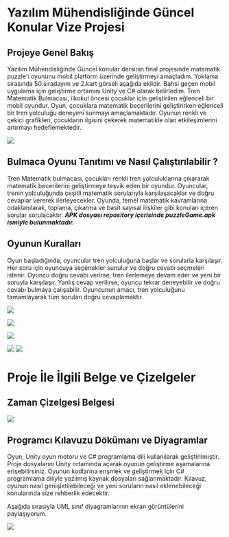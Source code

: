 # Yazılım Mühendisliğinde Güncel Konular Vize Projesi
## Projeye Genel Bakış
Yazılım Mühendisliğinde Güncel konular dersinin final projesinde matematik
puzzle'ı oyununu mobil platform üzerinde geliştirmeyi amaçladım.
Yoklama sırasında 50.sıradayım ve 2.kart görseli aşağıda eklidir.
Bahsi geçen mobil uygulama için geliştirme ortamını Unity ve C# 
olarak belirledim. Tren Matematik Bulmacası, ilkokul öncesi çocuklar için
geliştirilen eğlenceli bir mobil oyundur. Oyun, çocuklara
matematik becerilerini geliştirirken eğlenceli bir tren yolculuğu
deneyimi sunmayı amaçlamaktadır. Oyunun renkli ve çekici grafikleri,
çocukların ilgisini çekerek matematikle olan etkileşimlerini artırmayı hedeflemektedir.


![](6.png) <br>

## Bulmaca Oyunu Tanıtımı ve Nasıl Çalıştırılabilir ?
Tren Matematik bulmacası, çocukları renkli tren yolculuklarına çıkararak
matematik becerilerini geliştirmeye teşvik eden bir oyundur. Oyuncular,
trenin yolculuğunda çeşitli matematik sorularıyla karşılaşacaklar ve doğru
cevaplar vererek ilerleyecekler. Oyunda, temel matematik kavramlarına odaklanılarak,
toplama, çıkarma ve basit sayısal ilişkiler gibi konuları içeren sorular sorulacaktır.
***APK dosyası repository içerisinde puzzleGame.apk ismiyle bulunmaktadır.***
## Oyunun Kuralları
Oyun başladığında, oyuncular tren yolculuğuna başlar ve sorularla karşılaşır.
Her soru için oyuncuya seçenekler sunulur ve doğru cevabı seçmeleri istenir.
Oyuncu doğru cevabı verirse, tren ilerlemeye devam eder ve yeni bir soruyla karşılaşır.
Yanlış cevap verilirse, oyuncu tekrar deneyebilir ve doğru cevabı bulmaya çalışabilir.
Oyuncunun amacı, tren yolculuğunu tamamlayarak tüm soruları doğru cevaplamaktır.

![](1.png) <br>

![](2.png) <br>

![](3.png) <br>

![](4.png)
![](5.png)

# Proje İle İlgili Belge ve Çizelgeler
## Zaman Çizelgesi Belgesi

![](7.png)

## Programcı Kılavuzu Dökümanı ve Diyagramlar

Oyun, Unity oyun motoru ve C# programlama dili kullanılarak geliştirilmiştir.
Proje dosyalarını Unity ortamında açarak oyunun geliştirme aşamalarına erişebilirsiniz.
Oyunun kodlarına erişmek ve geliştirmek için C# programlama diliyle yazılmış kaynak dosyaları sağlanmaktadır.
Kılavuz, oyunun nasıl genişletilebileceği ve yeni soruların nasıl eklenebileceği konularında size rehberlik edecektir.

Aşağıda sırasıyla UML sınıf diyagramlarının ekran görüntülerini paylaşıyorum.

![](8.png)
